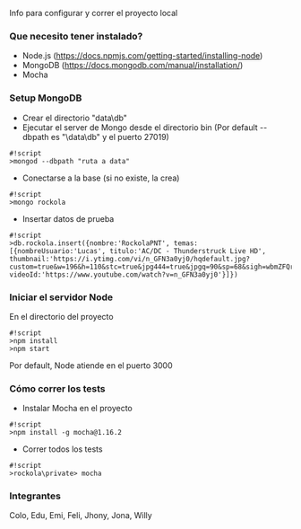 Info para configurar y correr el proyecto local

### Que necesito tener instalado? ###

* Node.js (https://docs.npmjs.com/getting-started/installing-node)
* MongoDB (https://docs.mongodb.com/manual/installation/)
* Mocha

### Setup MongoDB ###

* Crear el directorio "data\db"
* Ejecutar el server de Mongo desde el directorio bin (Por default --dbpath es "\data\db" y el puerto 27019)
```
#!script
>mongod --dbpath "ruta a data"
```
* Conectarse a la base (si no existe, la crea)
```
#!script
>mongo rockola
```
* Insertar datos de prueba
```
#!script
>db.rockola.insert({nombre:'RockolaPNT', temas:[{nombreUsuario:'Lucas', titulo:'AC/DC - Thunderstruck Live HD', thumbnail:'https://i.ytimg.com/vi/n_GFN3a0yj0/hqdefault.jpg?custom=true&w=196&h=110&stc=true&jpg444=true&jpgq=90&sp=68&sigh=wbmZFQryv0VYanw1miqknt5w2ms', videoId:'https://www.youtube.com/watch?v=n_GFN3a0yj0'}]})
```
### Iniciar el servidor Node ###
En el directorio del proyecto
```
#!script
>npm install
>npm start
```
Por default, Node atiende en el puerto 3000

### Cómo correr los tests ###

* Instalar Mocha en el proyecto
```
#!script
>npm install -g mocha@1.16.2
```
* Correr todos los tests
```
#!script
>rockola\private> mocha
```

### Integrantes ###
Colo, Edu, Emi, Feli, Jhony, Jona, Willy